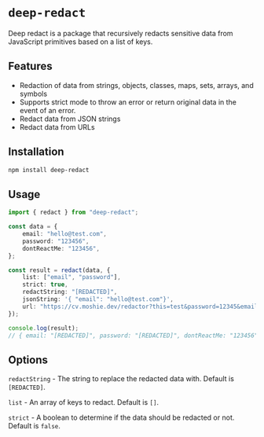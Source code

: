 # `deep-redact`

Deep redact is a package that recursively redacts sensitive data from JavaScript primitives based on a list of keys.

## Features

- Redaction of data from strings, objects, classes, maps, sets, arrays, and symbols
- Supports strict mode to throw an error or return original data in the event of an error.
- Redact data from JSON strings
- Redact data from URLs

## Installation

```bash
npm install deep-redact
```

## Usage

```ts
import { redact } from "deep-redact";

const data = {
	email: "hello@test.com",
	password: "123456",
	dontReactMe: "123456",
};

const result = redact(data, {
	list: ["email", "password"],
    strict: true,
    redactString: "[REDACTED]",
    jsonString: '{ "email": "hello@test.com"}',
    url: "https://cv.moshie.dev/redactor?this=test&password=12345&email=hello@test.com",
});

console.log(result);
// { email: "[REDACTED]", password: "[REDACTED]", dontReactMe: "123456", jsonString: { email: "[REDACTED]"}, url: "https://cv.moshie.dev/redactor?email=%5BREDACTED%5D&password=%5BREDACTED%5D&this=test" }
```

## Options

`redactString` - The string to replace the redacted data with. Default is `[REDACTED]`.

`list` - An array of keys to redact. Default is `[]`.

`strict` - A boolean to determine if the data should be redacted or not. Default is `false`.